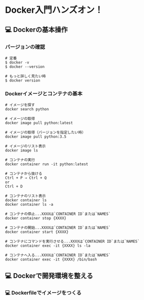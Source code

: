 # Docker入門ハンズオン！
## 💻 Dockerの基本操作

### バージョンの確認

```
# 定番
$ docker -v
$ docker --version

# もっと詳しく見たい時
$ docker version
```

### Dockerイメージとコンテナの基本

```
# イメージを探す
docker search python

# イメージの取得
docker image pull python:latest

# イメージの取得（バージョンを指定したい時）
docker image pull python:3.5

# イメージのリスト表示
docker image ls

# コンテナの実行
docker container run -it python:latest

# コンテナから抜ける
Ctrl + P → Ctrl + Q
or
Ctrl + D

# コンテナのリスト表示
docker container ls
docker container ls -a

# コンテナの停止...XXXXは`CONTAINER ID`または`NAMES`
docker container stop {XXXX}

# コンテナの開始...XXXXは`CONTAINER ID`または`NAMES`
docker container start {XXXX}

# コンテナにコマンドを実行させる...XXXXは`CONTAINER ID`または`NAMES`
docker container exec -it {XXXX} ls -la

# コンテナへ入る...XXXXは`CONTAINER ID`または`NAMES`
docker container exec -it {XXXX} /bin/bash
```

## 💻 Dockerで開発環境を整える

### 💻 Dockerfileでイメージをつくる
